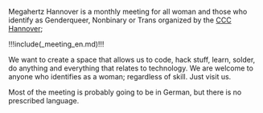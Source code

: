 Megahertz Hannover is a monthly meeting for all woman and those who identify as Genderqueer, Nonbinary or Trans organized by the [CCC Hannover](https://hannover.ccc.de/);

!!!include(_meeting_en.md)!!!

We want to create a space that allows us to code, hack stuff, learn, solder, do anything and everything that relates to technology.
We are welcome to anyone who identifies as a woman; regardless of skill. Just visit us.

Most of the meeting is probably going to be in German, but there is no prescribed language.
